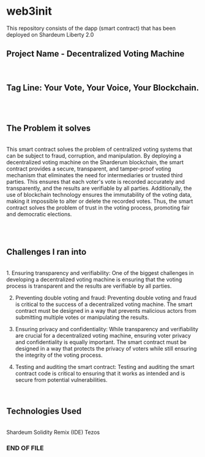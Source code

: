 # web3init

This repository consists of the dapp (smart contract) that has been deployed on Shardeum Liberty 2.0 

<h2>Project Name - Decentralized Voting Machine</h2><br>

<h2>Tag Line: Your Vote, Your Voice, Your Blockchain.</h2><br><br>

<h2>The Problem it solves</h2><br>
This smart contract solves the problem of centralized voting systems that can be subject to fraud, corruption, and manipulation. By deploying a decentralized voting machine on the Sharderum blockchain, the smart contract provides a secure, transparent, and tamper-proof voting mechanism that eliminates the need for intermediaries or trusted third parties. This ensures that each voter's vote is recorded accurately and transparently, and the results are verifiable by all parties. Additionally, the use of blockchain technology ensures the immutability of the voting data, making it impossible to alter or delete the recorded votes. Thus, the smart contract solves the problem of trust in the voting process, promoting fair and democratic elections.

<br><br>

<h2>Challenges I ran into</h2><br>
1. Ensuring transparency and verifiability: One of the biggest challenges in developing a decentralized voting machine is ensuring that the voting process is transparent and the results are verifiable by all parties. 

2. Preventing double voting and fraud: Preventing double voting and fraud is critical to the success of a decentralized voting machine. The smart contract must be designed in a way that prevents malicious actors from submitting multiple votes or manipulating the results. 

3. Ensuring privacy and confidentiality: While transparency and verifiability are crucial for a decentralized voting machine, ensuring voter privacy and confidentiality is equally important. The smart contract must be designed in a way that protects the privacy of voters while still ensuring the integrity of the voting process.

4. Testing and auditing the smart contract: Testing and auditing the smart contract code is critical to ensuring that it works as intended and is secure from potential vulnerabilities.

<br>

<h2>Technologies Used</h2><br>
Shardeum
Solidity
Remix (IDE)
Tezos 



<h3>END OF FILE</h3>
